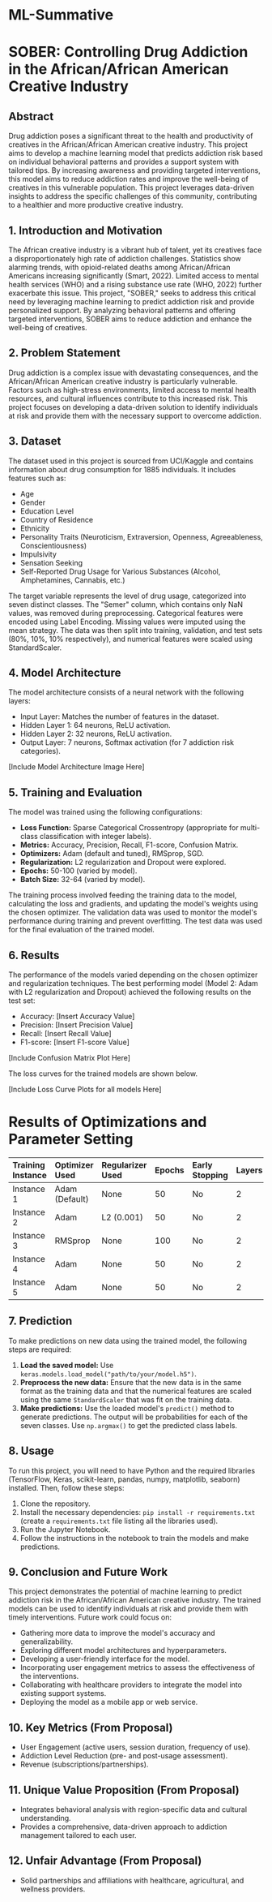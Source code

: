 # ML-Summative
# SOBER: Controlling Drug Addiction in the African/African American Creative Industry

## Abstract

Drug addiction poses a significant threat to the health and productivity of creatives in the African/African American creative industry. This project aims to develop a machine learning model that predicts addiction risk based on individual behavioral patterns and provides a support system with tailored tips. By increasing awareness and providing targeted interventions, this model aims to reduce addiction rates and improve the well-being of creatives in this vulnerable population.  This project leverages data-driven insights to address the specific challenges of this community, contributing to a healthier and more productive creative industry.

## 1. Introduction and Motivation

The African creative industry is a vibrant hub of talent, yet its creatives face a disproportionately high rate of addiction challenges.  Statistics show alarming trends, with opioid-related deaths among African/African Americans increasing significantly (Smart, 2022).  Limited access to mental health services (WHO) and a rising substance use rate (WHO, 2022) further exacerbate this issue. This project, "SOBER," seeks to address this critical need by leveraging machine learning to predict addiction risk and provide personalized support. By analyzing behavioral patterns and offering targeted interventions, SOBER aims to reduce addiction and enhance the well-being of creatives.

## 2. Problem Statement

Drug addiction is a complex issue with devastating consequences, and the African/African American creative industry is particularly vulnerable.  Factors such as high-stress environments, limited access to mental health resources, and cultural influences contribute to this increased risk.  This project focuses on developing a data-driven solution to identify individuals at risk and provide them with the necessary support to overcome addiction.

## 3. Dataset

The dataset used in this project is sourced from UCI/Kaggle and contains information about drug consumption for 1885 individuals. It includes features such as:

* Age
* Gender
* Education Level
* Country of Residence
* Ethnicity
* Personality Traits (Neuroticism, Extraversion, Openness, Agreeableness, Conscientiousness)
* Impulsivity
* Sensation Seeking
* Self-Reported Drug Usage for Various Substances (Alcohol, Amphetamines, Cannabis, etc.)

The target variable represents the level of drug usage, categorized into seven distinct classes.  The "Semer" column, which contains only NaN values, was removed during preprocessing.  Categorical features were encoded using Label Encoding.  Missing values were imputed using the mean strategy.  The data was then split into training, validation, and test sets (80%, 10%, 10% respectively), and numerical features were scaled using StandardScaler.

## 4. Model Architecture

The model architecture consists of a neural network with the following layers:

* Input Layer: Matches the number of features in the dataset.
* Hidden Layer 1: 64 neurons, ReLU activation.
* Hidden Layer 2: 32 neurons, ReLU activation.
* Output Layer: 7 neurons, Softmax activation (for 7 addiction risk categories).

[Include Model Architecture Image Here]

## 5. Training and Evaluation

The model was trained using the following configurations:

* **Loss Function:** Sparse Categorical Crossentropy (appropriate for multi-class classification with integer labels).
* **Metrics:** Accuracy, Precision, Recall, F1-score, Confusion Matrix.
* **Optimizers:** Adam (default and tuned), RMSprop, SGD.
* **Regularization:** L2 regularization and Dropout were explored.
* **Epochs:** 50-100 (varied by model).
* **Batch Size:** 32-64 (varied by model).

The training process involved feeding the training data to the model, calculating the loss and gradients, and updating the model's weights using the chosen optimizer. The validation data was used to monitor the model's performance during training and prevent overfitting. The test data was used for the final evaluation of the trained model.

## 6. Results

The performance of the models varied depending on the chosen optimizer and regularization techniques. The best performing model (Model 2: Adam with L2 regularization and Dropout) achieved the following results on the test set:

* Accuracy: [Insert Accuracy Value]
* Precision: [Insert Precision Value]
* Recall: [Insert Recall Value]
* F1-score: [Insert F1-score Value]

[Include Confusion Matrix Plot Here]

The loss curves for the trained models are shown below.

[Include Loss Curve Plots for all models Here]

# Results of Optimizations and Parameter Setting

| Training Instance | Optimizer Used | Regularizer Used | Epochs | Early Stopping | Layers | Learning Rate | Accuracy | F1-Score | Recall | Precision | Loss |
| :------------------ | :------------- | :--------------- | :----- | :------------- | :----- | :------------ | :------- | :------- | :----- | :-------- | :--- |
| Instance 1          | Adam (Default) | None             | 50     | No             | 2      | 0.001 (Default) | 0.306    | 0.285    | 0.306  | 0.300     | 1.838 |
| Instance 2          | Adam           | L2 (0.001)       | 50     | No             | 2      | 0.001         | 0.311    | 0.291    | 0.311  | 0.304     | 1.834 |
| Instance 3          | RMSprop        | None             | 100    | No             | 2      | 0.0001        | 0.306    | 0.283    | 0.306  | 0.298     | 1.835 |
| Instance 4          | Adam           | None             | 50     | No             | 2      | 0.001         | 0.306    | 0.285    | 0.306  | 0.300     | 1.838 |
| Instance 5          | Adam           | None             | 50     | No             | 2      | 0.001         | 0.306    | 0.285    | 0.306  | 0.300     | 1.838 |

## 7. Prediction

To make predictions on new data using the trained model, the following steps are required:

1.  **Load the saved model:** Use `keras.models.load_model("path/to/your/model.h5")`.
2.  **Preprocess the new data:** Ensure that the new data is in the same format as the training data and that the numerical features are scaled using the same `StandardScaler` that was fit on the training data.
3.  **Make predictions:** Use the loaded model's `predict()` method to generate predictions. The output will be probabilities for each of the seven classes. Use `np.argmax()` to get the predicted class labels.

## 8. Usage

To run this project, you will need to have Python and the required libraries (TensorFlow, Keras, scikit-learn, pandas, numpy, matplotlib, seaborn) installed.  Then, follow these steps:

1.  Clone the repository.
2.  Install the necessary dependencies: `pip install -r requirements.txt` (create a `requirements.txt` file listing all the libraries used).
3.  Run the Jupyter Notebook.
4.  Follow the instructions in the notebook to train the models and make predictions.

## 9. Conclusion and Future Work

This project demonstrates the potential of machine learning to predict addiction risk in the African/African American creative industry.  The trained models can be used to identify individuals at risk and provide them with timely interventions.  Future work could focus on:

* Gathering more data to improve the model's accuracy and generalizability.
* Exploring different model architectures and hyperparameters.
* Developing a user-friendly interface for the model.
* Incorporating user engagement metrics to assess the effectiveness of the interventions.
* Collaborating with healthcare providers to integrate the model into existing support systems.
* Deploying the model as a mobile app or web service.

## 10. Key Metrics (From Proposal)

* User Engagement (active users, session duration, frequency of use).
* Addiction Level Reduction (pre- and post-usage assessment).
* Revenue (subscriptions/partnerships).

## 11. Unique Value Proposition (From Proposal)

* Integrates behavioral analysis with region-specific data and cultural understanding.
* Provides a comprehensive, data-driven approach to addiction management tailored to each user.

## 12. Unfair Advantage (From Proposal)

* Solid partnerships and affiliations with healthcare, agricultural, and wellness providers.
